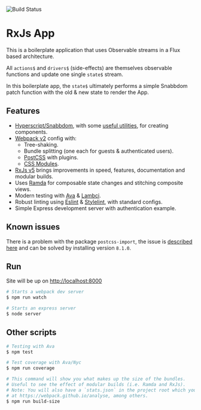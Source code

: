 ![Build Status](https://s3-eu-west-1.amazonaws.com/lambci-buildresults-1wp4fayx70af6/gh/bluedaniel/rxjs-app/branches/master/baa548e0d79020375c2c3a03c279caad.svg)

RxJs App
========

This is a boilerplate application that uses Observable streams in a Flux based architecture.

All `actions$` and `drivers$` (side-effects) are themselves observable functions and update one single `state$` stream.

In this boilerplate app, the `state$` ultimately performs a simple Snabbdom patch function with the old & new state to render the App.

Features
--------
- [Hyperscript/Snabbdom](https://github.com/paldepind/snabbdom), with some [useful utilities](https://github.com/ohanhi/hyperscript-helpers), for creating components.
- [Webpack v2](https://github.com/webpack/webpack) config with:
  - Tree-shaking.
  - Bundle splitting (one each for guests & authenticated users).
  - [PostCSS](https://github.com/postcss/postcss) with plugins.
  - [CSS Modules](https://github.com/css-modules/css-modules).
- [RxJs v5](https://github.com/ReactiveX/rxjs) brings improvements in speed, features, documentation and modular builds.
- Uses [Ramda](https://github.com/ramda/ramda) for composable state changes and stitching composite views.
- Modern testing with [Ava](https://github.com/avajs/ava) & [Lambci](https://github.com/lambci/lambci).
- Robust linting using [Eslint](https://github.com/eslint/eslint) & [Stylelint](https://github.com/stylelint/stylelint), with standard configs.
- Simple Express development server with authentication example.

Known issues
------------

There is a problem with the package `postcss-import`, the issue is [described here](https://github.com/postcss/postcss-import/issues/207) and can be solved by installing version `8.1.0`.

Run
---

Site will be up on [http://localhost:8000](http://localhost:8000)

````bash
# Starts a webpack dev server
$ npm run watch

# Starts an express server
$ node server

````

Other scripts
-------------


````bash
# Testing with Ava
$ npm test

# Test coverage with Ava/Nyc
$ npm run coverage

# This command will show you what makes up the size of the bundles.
# Useful to see the effect of modular builds (i.e. Ramda and RxJs).
# Note: You will also have a `stats.json` in the project root which you can use
# at https://webpack.github.io/analyse, among others.
$ npm run build-size
````
